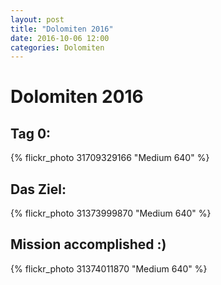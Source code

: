 ```yaml
---
layout: post
title: "Dolomiten 2016"
date: 2016-10-06 12:00
categories: Dolomiten 
---
```

# Dolomiten 2016


## Tag 0:

{% flickr_photo 31709329166 "Medium 640" %}

## Das Ziel:
{% flickr_photo 31373999870 "Medium 640" %}

## Mission accomplished :)
{% flickr_photo 31374011870 "Medium 640" %}

